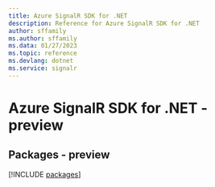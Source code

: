 ```yaml
---
title: Azure SignalR SDK for .NET
description: Reference for Azure SignalR SDK for .NET
author: sffamily
ms.author: sffamily
ms.data: 01/27/2023
ms.topic: reference
ms.devlang: dotnet
ms.service: signalr
---
```

# Azure SignalR SDK for .NET - preview
## Packages - preview
[!INCLUDE [packages](signalr-index.md)]